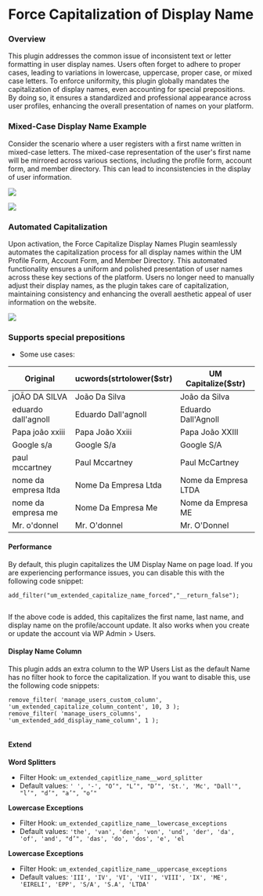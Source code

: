 ---
---
# Force Capitalization of Display Name
### Overview

 This plugin addresses the common issue of inconsistent text or letter formatting in user display names. Users often forget to adhere to proper cases, leading to variations in lowercase, uppercase, proper case, or mixed case letters. To enforce uniformity, this plugin globally mandates the capitalization of display names, even accounting for special prepositions. By doing so, it ensures a standardized and professional appearance across user profiles, enhancing the overall presentation of names on your platform.


### Mixed-Case Display Name Example

 Consider the scenario where a user registers with a first name written in mixed-case letters. The mixed-case representation of the user's first name will be mirrored across various sections, including the profile form, account form, and member directory. This can lead to inconsistencies in the display of user information.

  ![](https://s3.amazonaws.com/helpscout.net/docs/assets/561c96629033600a7a36d662/images/654f3ce800e96206bf000ffb/file-JhEvC49vfn.png)

  ![](https://s3.amazonaws.com/helpscout.net/docs/assets/561c96629033600a7a36d662/images/654f3e902d28585006d0177f/file-VEKepLu4mv.png)

### Automated Capitalization

 Upon activation, the Force Capitalize Display Names Plugin seamlessly automates the capitalization process for all display names within the UM Profile Form, Account Form, and Member Directory. This automated functionality ensures a uniform and polished presentation of user names across these key sections of the platform. Users no longer need to manually adjust their display names, as the plugin takes care of capitalization, maintaining consistency and enhancing the overall aesthetic appeal of user information on the website.

  ![](https://s3.amazonaws.com/helpscout.net/docs/assets/561c96629033600a7a36d662/images/654f4151687c016dc15b761f/file-vqxbW7nYFW.png)

### Supports special prepositions

- Some use cases:

| Original | ucwords(strtolower($str) | UM Capitalize($str) |
|---|---|---|
| jOÃO DA SILVA | João Da Silva | João da Silva |
| eduardo dall'agnoll | Eduardo Dall'agnoll | Eduardo Dall'Agnoll |
| Papa joão xxiii | Papa João Xxiii | Papa João XXIII |
| Google s/a | Google S/a | Google S/A |
| paul mccartney | Paul Mccartney | Paul McCartney |
| nome da empresa ltda | Nome Da Empresa Ltda | Nome da Empresa LTDA |
| nome da empresa me | Nome Da Empresa Me | Nome da Empresa ME |
| Mr. o'donnel | Mr. O'donnel | Mr. O'Donnel |

#### Performance

 By default, this plugin capitalizes the UM Display Name on page load. If you are experiencing performance issues, you can disable this with the following code snippet:

 ```
add_filter("um_extended_capitalize_name_forced","__return_false");
	
```



 If the above code is added, this capitalizes the first name, last name, and display name on the profile/account update. It also works when you create or update the account via WP Admin &gt; Users.

#### Display Name Column

 This plugin adds an extra column to the WP Users List as the default Name has no filter hook to force the capitalization. If you want to disable this, use the following code snippets:

 ```
remove_filter( 'manage_users_custom_column', 'um_extended_capitalize_column_content', 10, 3 ); 
remove_filter( 'manage_users_columns', 'um_extended_add_display_name_column', 1 );
	
```



#### Extend

 <strong>Word Splitters</strong>

- Filter Hook: `um_extended_capitlize_name__word_splitter`
- Default values: `' ', '-', "O’", "L’", "D’", 'St.', 'Mc', "Dall'", "l’", "d’", "a’", "o’"`

 <strong>Lowercase Exceptions</strong>

- Filter Hook: `um_extended_capitlize_name__lowercase_exceptions`
- Default values: `'the', 'van', 'den', 'von', 'und', 'der', 'da', 'of', 'and', "d’", 'das', 'do', 'dos', 'e', 'el`

 <strong>Lowercase Exceptions</strong>

- Filter Hook: `um_extended_capitlize_name__uppercase_exceptions`
- Default values: `'III', 'IV', 'VI', 'VII', 'VIII', 'IX', 'ME', 'EIRELI', 'EPP', 'S/A', 'S.A', 'LTDA'`